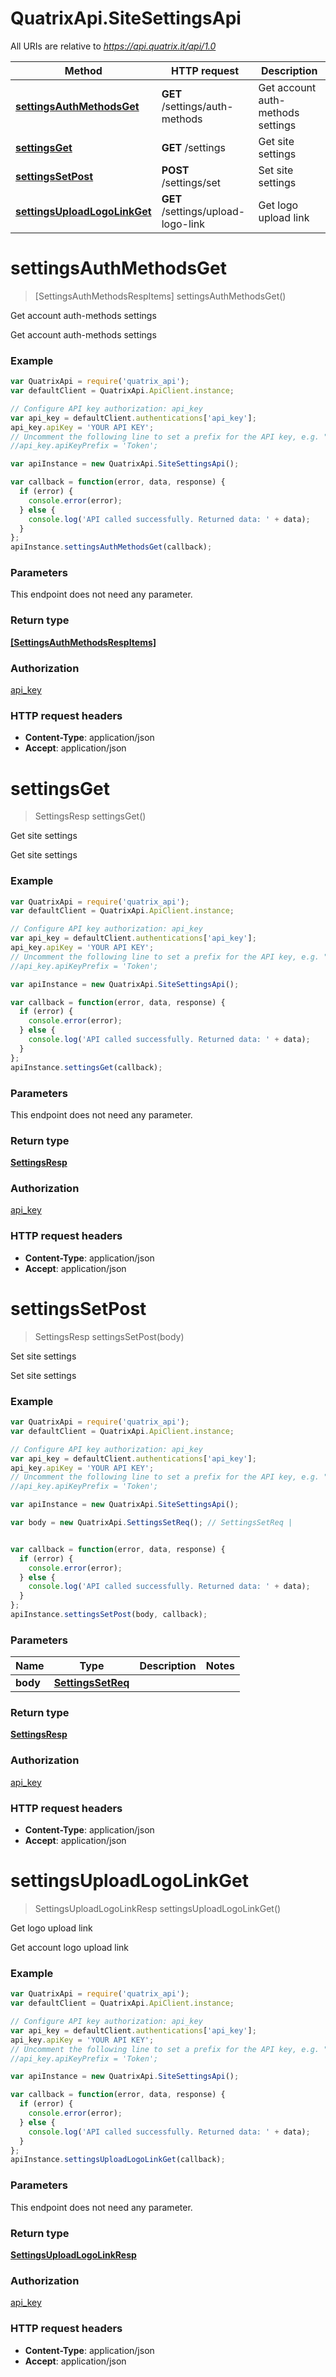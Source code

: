 # QuatrixApi.SiteSettingsApi

All URIs are relative to *https://api.quatrix.it/api/1.0*

Method | HTTP request | Description
------------- | ------------- | -------------
[**settingsAuthMethodsGet**](SiteSettingsApi.md#settingsAuthMethodsGet) | **GET** /settings/auth-methods | Get account auth-methods settings
[**settingsGet**](SiteSettingsApi.md#settingsGet) | **GET** /settings | Get site settings
[**settingsSetPost**](SiteSettingsApi.md#settingsSetPost) | **POST** /settings/set | Set site settings
[**settingsUploadLogoLinkGet**](SiteSettingsApi.md#settingsUploadLogoLinkGet) | **GET** /settings/upload-logo-link | Get logo upload link


<a name="settingsAuthMethodsGet"></a>
# **settingsAuthMethodsGet**
> [SettingsAuthMethodsRespItems] settingsAuthMethodsGet()

Get account auth-methods settings

Get account auth-methods settings 

### Example
```javascript
var QuatrixApi = require('quatrix_api');
var defaultClient = QuatrixApi.ApiClient.instance;

// Configure API key authorization: api_key
var api_key = defaultClient.authentications['api_key'];
api_key.apiKey = 'YOUR API KEY';
// Uncomment the following line to set a prefix for the API key, e.g. "Token" (defaults to null)
//api_key.apiKeyPrefix = 'Token';

var apiInstance = new QuatrixApi.SiteSettingsApi();

var callback = function(error, data, response) {
  if (error) {
    console.error(error);
  } else {
    console.log('API called successfully. Returned data: ' + data);
  }
};
apiInstance.settingsAuthMethodsGet(callback);
```

### Parameters
This endpoint does not need any parameter.

### Return type

[**[SettingsAuthMethodsRespItems]**](SettingsAuthMethodsRespItems.md)

### Authorization

[api_key](../README.md#api_key)

### HTTP request headers

 - **Content-Type**: application/json
 - **Accept**: application/json

<a name="settingsGet"></a>
# **settingsGet**
> SettingsResp settingsGet()

Get site settings

Get site settings 

### Example
```javascript
var QuatrixApi = require('quatrix_api');
var defaultClient = QuatrixApi.ApiClient.instance;

// Configure API key authorization: api_key
var api_key = defaultClient.authentications['api_key'];
api_key.apiKey = 'YOUR API KEY';
// Uncomment the following line to set a prefix for the API key, e.g. "Token" (defaults to null)
//api_key.apiKeyPrefix = 'Token';

var apiInstance = new QuatrixApi.SiteSettingsApi();

var callback = function(error, data, response) {
  if (error) {
    console.error(error);
  } else {
    console.log('API called successfully. Returned data: ' + data);
  }
};
apiInstance.settingsGet(callback);
```

### Parameters
This endpoint does not need any parameter.

### Return type

[**SettingsResp**](SettingsResp.md)

### Authorization

[api_key](../README.md#api_key)

### HTTP request headers

 - **Content-Type**: application/json
 - **Accept**: application/json

<a name="settingsSetPost"></a>
# **settingsSetPost**
> SettingsResp settingsSetPost(body)

Set site settings

Set site settings 

### Example
```javascript
var QuatrixApi = require('quatrix_api');
var defaultClient = QuatrixApi.ApiClient.instance;

// Configure API key authorization: api_key
var api_key = defaultClient.authentications['api_key'];
api_key.apiKey = 'YOUR API KEY';
// Uncomment the following line to set a prefix for the API key, e.g. "Token" (defaults to null)
//api_key.apiKeyPrefix = 'Token';

var apiInstance = new QuatrixApi.SiteSettingsApi();

var body = new QuatrixApi.SettingsSetReq(); // SettingsSetReq | 


var callback = function(error, data, response) {
  if (error) {
    console.error(error);
  } else {
    console.log('API called successfully. Returned data: ' + data);
  }
};
apiInstance.settingsSetPost(body, callback);
```

### Parameters

Name | Type | Description  | Notes
------------- | ------------- | ------------- | -------------
 **body** | [**SettingsSetReq**](SettingsSetReq.md)|  | 

### Return type

[**SettingsResp**](SettingsResp.md)

### Authorization

[api_key](../README.md#api_key)

### HTTP request headers

 - **Content-Type**: application/json
 - **Accept**: application/json

<a name="settingsUploadLogoLinkGet"></a>
# **settingsUploadLogoLinkGet**
> SettingsUploadLogoLinkResp settingsUploadLogoLinkGet()

Get logo upload link

Get account logo upload link 

### Example
```javascript
var QuatrixApi = require('quatrix_api');
var defaultClient = QuatrixApi.ApiClient.instance;

// Configure API key authorization: api_key
var api_key = defaultClient.authentications['api_key'];
api_key.apiKey = 'YOUR API KEY';
// Uncomment the following line to set a prefix for the API key, e.g. "Token" (defaults to null)
//api_key.apiKeyPrefix = 'Token';

var apiInstance = new QuatrixApi.SiteSettingsApi();

var callback = function(error, data, response) {
  if (error) {
    console.error(error);
  } else {
    console.log('API called successfully. Returned data: ' + data);
  }
};
apiInstance.settingsUploadLogoLinkGet(callback);
```

### Parameters
This endpoint does not need any parameter.

### Return type

[**SettingsUploadLogoLinkResp**](SettingsUploadLogoLinkResp.md)

### Authorization

[api_key](../README.md#api_key)

### HTTP request headers

 - **Content-Type**: application/json
 - **Accept**: application/json

